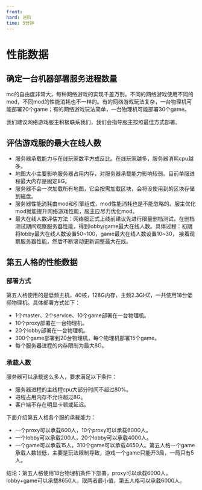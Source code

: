 ```yaml
---
front: 
hard: 进阶
time: 5分钟
---
```


# 性能数据

## 确定一台机器部署服务进程数量

​    mc的自由度非常大，每种网络游戏的实现千差万别。不同的网络游戏使用不同的mod，不同mod的性能消耗也不一样的。有的网络游戏玩法复杂，一台物理机可能部署20个game；有的网络游戏玩法简单，一台物理机可能部署30个game。

​    我们建议网络游戏服主积极联系我们，我们会指导服主按照最佳方式部署。

## 评估游戏服的最大在线人数

- 服务器承载能力与在线玩家数平方成反比。在线玩家越多，服务器消耗cpu越多。
- 地图大小主要影响服务器占用内存，对服务器承载能力影响较弱。目前单服进程最大内存是固定8G。
- 服务器不会一次加载所有地图，它会按需加载区块，会将没使用到的区块存储到磁盘。
- 服务器性能消耗由mod和引擎组成，mod性能消耗也是不能忽略的。服主优化mod就能提升网络游戏性能，服主应尽力优化mod。
- 最大在线人数评估方法：网络服正式上线前建议先进行限量删档测试，在删档测试期间观察服务器性能，得到lobby/game最大在线人数。具体过程：初期将lobby最大在线人数设置50~100，game最大在线人数设置10~30， 接着观察服务器性能，然后不断滚动更新调整最大在线。

## 第五人格的性能数据

### 部署方式
第五人格使用的是低频主机，40核，128G内存，主频2.3GHZ，一共使用18台低频物理机。具体部署方式如下：

- 1个master、2个service、10个game部署在一台物理机。
- 10个proxy部署在一台物理机。
- 20个lobby部署在一台物理机。
- 300个game部署到20台物理机，每个物理机部署15个game。
- 每个服务器进程的内存限制为最大8G。

### 承载人数
服务器可以承载这么多人，要求满足以下条件：
- 服务器进程的主线程cpu大部分时间不超过80%。
- 进程占用内存不允许超过8G。
- 客户端不存在明显卡顿或延迟。

下面介绍第五人格各个服的承载能力：
- 一个proxy可以承载600人，10个proxy可以承载6000人。
- 一个lobby可以承载200人，20个lobby可以承载4000人。
- 一个game可以承载15人，310个game可以承载4650人。第五人格一个game承载人数较低，主要是玩法限制导致，游戏一个game只能开3局，一局只有5人。

结论：第五人格使用18台物理机条件下部署，proxy可以承载6000人，lobby+game可以承载8650人，取两者最小值，第五人格可以承载6000人。
